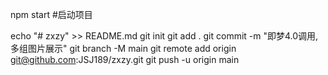 npm start #启动项目


echo "# zxzy" >> README.md
git init
git add .
git commit -m "即梦4.0调用,多组图片展示"
git branch -M main
git remote add origin git@github.com:JSJ189/zxzy.git
git push -u origin main